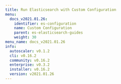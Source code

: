 ```yaml
---
title: Run Elasticsearch with Custom Configuration
menu:
  docs_v2021.01.26:
    identifier: es-configuration
    name: Custom Configuration
    parent: es-elasticsearch-guides
    weight: 30
menu_name: docs_v2021.01.26
info:
  autoscaler: v0.1.2
  cli: v0.16.2
  community: v0.16.2
  enterprise: v0.3.2
  installer: v0.16.2
  version: v2021.01.26
---
```


